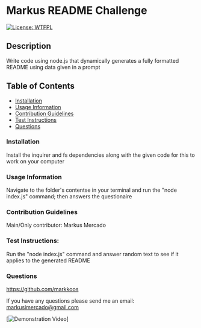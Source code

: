 # Markus README Challenge

[![License: WTFPL](https://img.shields.io/badge/License-WTFPL-brightgreen.svg)](http://www.wtfpl.net/about/)

## Description
Write code using node.js that dynamically generates a fully formatted README using data given in a prompt

## Table of Contents
- [Installation](#installation)
- [Usage Information](#usage-information)
- [Contribution Guidelines](contribution-guidelines)
- [Test Instructions](test-instructions)
- [Questions](questions)

### Installation
Install the inquirer and fs dependencies along with the given code for this to work on your computer

### Usage Information
Navigate to the folder's contentse in your terminal and run the "node index.js" command; then answers the questionaire

### Contribution Guidelines
Main/Only contributor: Markus Mercado

### Test Instructions:
Run the "node index.js" command and answer random text to see if it applies to the generated README

### Questions
https://github.com/markkoos

If you have any questions please send me an email: 
markusimercado@gmail.com

[![Demonstration Video](https://drive.google.com/file/d/1yobH45KjE4HdppJlGU6Oi-TErJpR13Uw/view)]